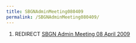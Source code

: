 ```yaml
---
title: SBGNAdminMeeting080409
permalink: /SBGNAdminMeeting080409/
---
```


1.  REDIRECT [SBGN Admin Meeting 08 April 2009](/SBGN_Admin_Meeting_08_April_2009 "wikilink")
